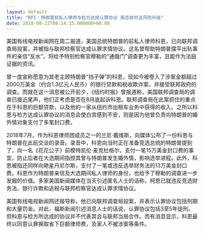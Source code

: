 ```yaml
---
layout: default
title: "RFI：特朗普前私人律师与检方达成认罪协议 美总统司法风险升级"
date: 2018-08-22T08:14:15.000000+08:00
---
```


美国有线电视新闻网在周二报道，美国总统特朗普的前私人律师科恩，已向联邦调查局投案，并被指与联邦检察官达成认罪求情协议。这名曾帮助特朗普摆平出轨事件的亲信“反水”，将给予特别检察官穆勒的“通俄门”调查更为丰富，且能作为法庭证据的资讯。

曾一度宣称愿意为其老主顾特朗普“挡子弹”的科恩，现如今被卷入了涉案金额超过2000万美金（约合1.3亿元人民币）的银行贷款和税收欺诈案，并接受联邦政府的调查。而就在这一消息被公开前夕，《纽约时报》曾报道称，美国联邦调查局的调查已接近尾声，他们正考虑是否在8月底起诉科恩。联邦调查局在此案抓住的重点在于科恩的巨额贷款，以及他的一家从纽约市出租车业务中获得的收入。之所以科恩与检方达成认罪协议的消息会使白宫感到不安，则是因为他曾负责向特朗普的婚外情对象支付了多笔封口费。

2018年7月，作为科恩律师团成员之一的兰尼·戴维斯，向媒体公布了一份科恩与特朗普在此前交谈的录音。录音中，科恩向当时正在准备竞选总统的特朗普提到了，向一名《花花公子》前模特凯伦·麦克杜格尔，支付一笔15万美金封口费的事宜，防止后者在大选期间指控其曾与特朗普发生婚外情，影响选举进程。此外，科恩被指还同样向艳星丹尼尔斯，支付了一笔或违反选举财务法的13万美金封口费。科恩作为特朗普亲信及大选期间私人律师的身份，也给予了穆勒的调查进一步发掘的价值。多家美国新闻媒体在当天引述匿名人士的话称，柯恩已就违反竞选财务法、银行诈欺和逃税与联邦检察官达成认罪求情协议。

美国有线电视新闻网还报导称，他已向联邦调查局投案，并表示认罪协议包括刑期和大量罚金。对此，福斯新闻引述消息人士的话说，认罪协议包括3至5年徒刑。但科恩与检方所达成的协议并不代表其会与联邦当局合作。而有消息显示，科恩最终以同意认罪换取省下巨额律师费，及家人不被涉案等条件。


